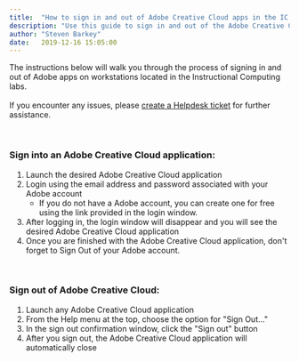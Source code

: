 ```yaml
---
title:  "How to sign in and out of Adobe Creative Cloud apps in the IC Labs"
description: "Use this guide to sign in and out of the Adobe Creative Cloud apps in the Instructional Computing Labs."
author: "Steven Barkey"
date:   2019-12-16 15:05:00
---
```

<p>The instructions below will walk you through the process of signing in and out of Adobe apps on workstations located in the Instructional Computing labs.<br /><br />If you encounter any issues, please <a class="external-link" href="https://caeshelp.ucdavis.edu" target="_blank">create a Helpdesk ticket</a> for further assistance.</p>
<br />
<h3>Sign into an Adobe Creative Cloud application:</h3>
<ol style="PADDING-LEFT: 30px">
  <li>Launch the desired Adobe Creative Cloud application</li>
  <li>Login using the email address and password associated with your Adobe account
    <ul>
      <li>If you do not have a Adobe account, you can create one for free using the link provided in the login window.</li>
    </ul>
  </li>
  <li>After logging in, the login window will disappear and you will see the desired Adobe Creative Cloud application</li>
  <li>Once you are finished with the Adobe Creative Cloud application, don't forget to Sign Out of your Adobe account.</li>
</ol>
<br />
<h3>Sign out of Adobe Creative Cloud:</h3>
<ol style="PADDING-LEFT: 30px">
  <li>Launch any Adobe Creative Cloud application</li>
  <li>From the Help menu at the top, choose the option for "Sign Out..."</li>
  <li>In the sign out confirmation window, click the "Sign out" button</li>
  <li>After you sign out, the Adobe Creative Cloud application will automatically close</li>
</ol>
